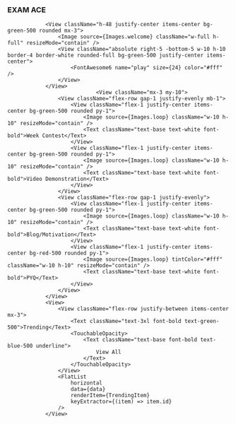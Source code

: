 ### EXAM ACE


                <View className="h-48 justify-center items-center bg-green-500 rounded mx-3">
                    <Image source={Images.welcome} className="w-full h-full" resizeMode="contain" />
                    <View className="absolute right-5 -bottom-5 w-10 h-10 border-4 border-white rounded-full bg-green-500 justify-center items-center">
                        <FontAwesome6 name="play" size={24} color="#fff" />
                    </View>
                </View>
                                <View className="mx-3 my-10">
                    <View className="flex-row gap-1 justify-evenly mb-1">
                        <View className="flex-1 justify-center items-center bg-green-500 rounded py-1">
                            <Image source={Images.loop} className="w-10 h-10" resizeMode="contain" />
                            <Text className="text-base text-white font-bold">Week Contest</Text>
                        </View>
                        <View className="flex-1 justify-center items-center bg-green-500 rounded py-1">
                            <Image source={Images.loop} className="w-10 h-10" resizeMode="contain" />
                            <Text className="text-base text-white font-bold">Video Demonstration</Text>
                        </View>
                    </View>
                    <View className="flex-row gap-1 justify-evenly">
                        <View className="flex-1 justify-center items-center bg-green-500 rounded py-1">
                            <Image source={Images.loop} className="w-10 h-10" resizeMode="contain" />
                            <Text className="text-base text-white font-bold">Blog/Motivation</Text>
                        </View>
                        <View className="flex-1 justify-center items-center bg-red-500 rounded py-1">
                            <Image source={Images.loop} tintColor="#fff" className="w-10 h-10" resizeMode="contain" />
                            <Text className="text-base text-white font-bold">PYQ</Text>
                        </View>
                    </View>
                </View>
                <View>
                    <View className="flex-row justify-between items-center mx-3">
                        <Text className="text-3xl font-bold text-green-500">Trending</Text>
                        <TouchableOpacity>
                            <Text className="text-base font-bold text-blue-500 underline">
                                View All
                            </Text>
                        </TouchableOpacity>
                    </View>
                    <FlatList
                        horizontal
                        data={data}
                        renderItem={TrendingItem}
                        keyExtractor={(item) => item.id}
                    />
                </View>